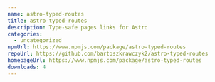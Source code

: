 ```yaml
---
name: astro-typed-routes
title: astro-typed-routes
description: Type-safe pages links for Astro
categories:
  - uncategorized
npmUrl: https://www.npmjs.com/package/astro-typed-routes
repoUrl: https://github.com/bartoszkrawczyk2/astro-typed-routes
homepageUrl: https://www.npmjs.com/package/astro-typed-routes
downloads: 4
---
```

